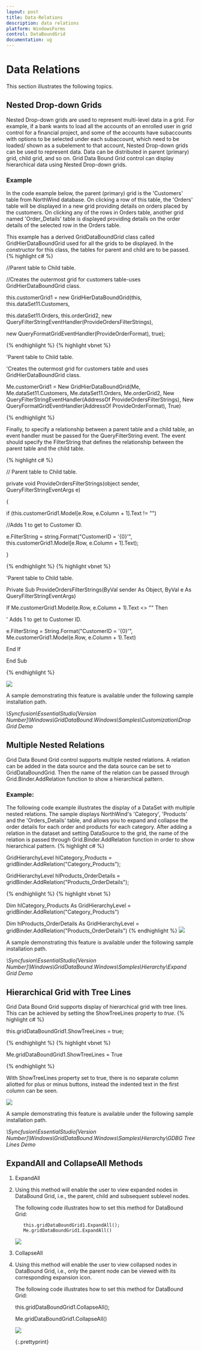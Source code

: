 ```yaml
---
layout: post
title: Data-Relations
description: data relations
platform: WindowsForms
control: DataBoundGrid
documentation: ug
---
```


# Data Relations



This section illustrates the following topics.

## Nested Drop-down Grids

Nested Drop-down grids are used to represent multi-level data in a grid. For example, if a bank wants to load all the accounts of an enrolled user in grid control for a financial project, and some of the accounts have subaccounts with options to be selected under each subaccount, which need to be loaded/ shown as a subelement to that account, Nested Drop-down grids can be used to represent data. Data can be distributed in parent (primary) grid, child grid, and so on. Grid Data Bound Grid control can display hierarchical data using Nested Drop-down grids.

### Example

In the code example below, the parent (primary) grid is the 'Customers' table from NorthWind database. On clicking a row of this table, the 'Orders' table will be displayed in a new grid providing details on orders placed by the customers. On clicking any of the rows in Orders table, another grid named 'Order_Details' table is displayed providing details on the order details of the selected row in the Orders table.  

This example has a derived GridDataBoundGrid class called GridHierDataBoundGrid used for all the grids to be displayed. In the constructor for this class, the tables for parent and child are to be passed.
{% highlight c# %}




//Parent table to Child table.

//Creates the outermost grid for customers table-uses GridHierDataBoundGrid class.

this.customerGrid1 = new GridHierDataBoundGrid(this, this.dataSet11.Customers,

this.dataSet11.Orders, this.orderGrid2, new QueryFilterStringEventHandler(ProvideOrdersFilterStrings),

new QueryFormatGridEventHandler(ProvideOrderFormat), true);

{% endhighlight  %}
{% highlight vbnet %}





'Parent table to Child table.

'Creates the outermost grid for customers table and uses GridHierDataBoundGrid class.

Me.customerGrid1 = New GridHierDataBoundGrid(Me, Me.dataSet11.Customers, Me.dataSet11.Orders, Me.orderGrid2, New QueryFilterStringEventHandler(AddressOf ProvideOrdersFilterStrings), New QueryFormatGridEventHandler(AddressOf ProvideOrderFormat), True)

{% endhighlight  %}

Finally, to specify a relationship between a parent table and a child table, an event handler must be passed for the QueryFilterString event. The event should specify the FilterString that defines the relationship between the parent table and the child table.

{% highlight c# %}





// Parent table to Child table.

private void ProvideOrdersFilterStrings(object sender, QueryFilterStringEventArgs e)

{

if (this.customerGrid1.Model[e.Row, e.Column + 1].Text != "")



//Adds 1 to get to Customer ID.

e.FilterString = string.Format("CustomerID = '{0}'", this.customerGrid1.Model[e.Row, e.Column + 1].Text);

}


{% endhighlight  %}
{% highlight vbnet %}




'Parent table to Child table.

Private Sub ProvideOrdersFilterStrings(ByVal sender As Object, ByVal e As QueryFilterStringEventArgs)

If Me.customerGrid1.Model(e.Row, e.Column + 1).Text <> "" Then



' Adds 1 to get to Customer ID.

e.FilterString = String.Format("CustomerID = '{0}'", Me.customerGrid1.Model(e.Row, e.Column + 1).Text)

End If

End Sub

{% endhighlight  %}

![](Data-Relations_images/Data-Relations_img1.jpeg)



A sample demonstrating this feature is available under the following sample installation path.

_<Install Location>\Syncfusion\EssentialStudio\[Version Number]\Windows\GridDataBound.Windows\Samples\Customization\Drop Grid Demo_

## Multiple Nested Relations

Grid Data Bound Grid control supports multiple nested relations. A relation can be added in the data source and the data source can be set to GridDataBoundGrid. Then the name of the relation can be passed through Grid.Binder.AddRelation function to show a hierarchical pattern.

### Example:

The following code example illustrates the display of a DataSet with multiple nested relations. The sample displays NorthWind's 'Category', 'Products' and the 'Orders_Details' table, and allows you to expand and collapse the order details for each order and products for each category. After adding a relation in the dataset and setting DataSource to the grid, the name of the relation is passed through Grid.Binder.AddRelation function in order to show hierarchical pattern.
{% highlight c# %}




GridHierarchyLevel hlCategory_Products = gridBinder.AddRelation("Category_Products");

GridHierarchyLevel hlProducts_OrderDetails = gridBinder.AddRelation("Products_OrderDetails");

{% endhighlight  %}
{% highlight vbnet %}




Dim hlCategory_Products As GridHierarchyLevel = gridBinder.AddRelation("Category_Products")

Dim hlProducts_OrderDetails As GridHierarchyLevel = gridBinder.AddRelation("Products_OrderDetails")
{% endhighlight  %}
![](Data-Relations_images/Data-Relations_img2.jpeg) 


A sample demonstrating this feature is available under the following sample installation path.

_<Install Location>\Syncfusion\EssentialStudio\[Version Number]\Windows\GridDataBound.Windows\Samples\Hierarchy\Expand Grid Demo_

## Hierarchical Grid with Tree Lines

Grid Data Bound Grid supports display of hierarchical grid with tree lines. This can be achieved by setting the ShowTreeLines property to _true_. 
{% highlight c# %}




this.gridDataBoundGrid1.ShowTreeLines = true;


{% endhighlight  %}
{% highlight vbnet %}




Me.gridDataBoundGrid1.ShowTreeLines = True

{% endhighlight  %}

With ShowTreeLines property set to true, there is no separate column allotted for plus or minus buttons, instead the indented text in the first column can be seen. 

![](Data-Relations_images/Data-Relations_img3.jpeg) 



A sample demonstrating this feature is available under the following sample installation path.

_<Install Location>\Syncfusion\EssentialStudio\[Version Number]\Windows\GridDataBound.Windows\Samples\Hierarchy\GDBG Tree Lines Demo_

## ExpandAll and CollapseAll Methods

1. ExpandAll
1. Using this method will enable the user to view expanded nodes in DataBound Grid, i.e., the parent, child and subsequent sublevel nodes.

   The following code illustrates how to set this method for DataBound Grid:





          this.gridDataBoundGrid1.ExpandAll();
          Me.gridDataBoundGrid1.ExpandAll()

   ![](Data-Relations_images/Data-Relations_img4.jpeg)



2. CollapseAll
3. Using this method will enable the user to view collapsed nodes in DataBound Grid, i.e., only the parent node can be viewed with its corresponding expansion icon.

   The following code illustrates how to set this method for DataBound Grid:



   this.gridDataBoundGrid1.CollapseAll();



   Me.gridDataBoundGrid1.CollapseAll()

   ![](Data-Relations_images/Data-Relations_img5.jpeg) 

   {:.prettyprint}

